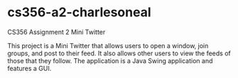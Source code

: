 cs356-a2-charlesoneal
=====================

CS356 Assignment 2 Mini Twitter

This project is a Mini Twitter that allows users to open a window, join groups, and post to their feed.  It also allows other users to view the feeds of those that they follow.  The application is a Java Swing application and features a GUI.
